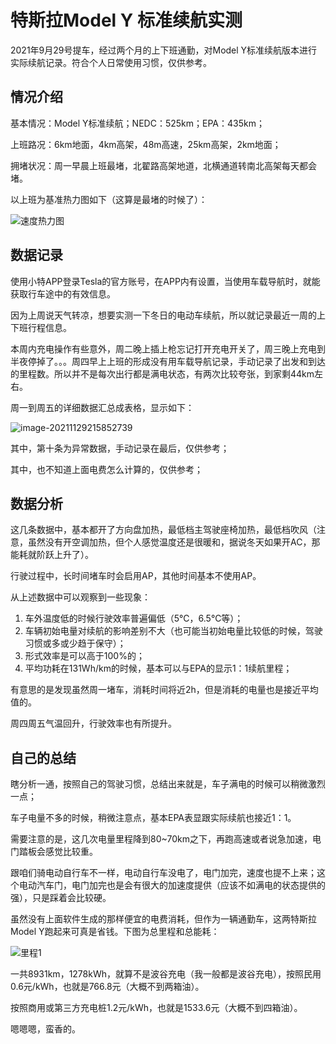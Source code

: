 # 特斯拉Model Y 标准续航实测

2021年9月29号提车，经过两个月的上下班通勤，对Model Y标准续航版本进行实际续航记录。符合个人日常使用习惯，仅供参考。

## 情况介绍

基本情况：Model Y标准续航；NEDC：525km；EPA：435km；

上班路况：6km地面，4km高架，48m高速，25km高架，2km地面；

拥堵状况：周一早晨上班最堵，北翟路高架地道，北横通道转南北高架每天都会堵。

以上班为基准热力图如下（这算是最堵的时候了）：

![速度热力图](https://gitee.com/sharewow/pic_repo/raw/master/img/%E9%80%9F%E5%BA%A6%E7%83%AD%E5%8A%9B%E5%9B%BE.png)

## 数据记录

使用小特APP登录Tesla的官方账号，在APP内有设置，当使用车载导航时，就能获取行车途中的有效信息。

因为上周说天气转凉，想要实测一下冬日的电动车续航，所以就记录最近一周的上下班行程信息。

本周内充电操作有些意外，周二晚上插上枪忘记打开充电开关了，周三晚上充电到半夜停掉了。。。周四早上上班的形成没有用车载导航记录，手动记录了出发和到达的里程数。所以并不是每次出行都是满电状态，有两次比较夸张，到家剩44km左右。

周一到周五的详细数据汇总成表格，显示如下：

![image-20211129215852739](https://gitee.com/sharewow/pic_repo/raw/master/img/image-20211129215852739.png)

其中，第十条为异常数据，手动记录在最后，仅供参考；

其中，也不知道上面电费怎么计算的，仅供参考；

## 数据分析

这几条数据中，基本都开了方向盘加热，最低档主驾驶座椅加热，最低档吹风（注意，虽然没有开空调加热，但个人感觉温度还是很暖和，据说冬天如果开AC，那能耗就阶跃上升了）。

行驶过程中，长时间堵车时会启用AP，其他时间基本不使用AP。

从上述数据中可以观察到一些现象：

1. 车外温度低的时候行驶效率普遍偏低（5℃，6.5℃等）；
2. 车辆初始电量对续航的影响差别不大（也可能当初始电量比较低的时候，驾驶习惯或多或少趋于保守）；
3. 形式效率是可以高于100%的；
4. 平均功耗在131Wh/km的时候，基本可以与EPA的显示1：1续航里程；

有意思的是发现虽然周一堵车，消耗时间将近2h，但是消耗的电量也是接近平均值的。

周四周五气温回升，行驶效率也有所提升。

## 自己的总结

瞎分析一通，按照自己的驾驶习惯，总结出来就是，车子满电的时候可以稍微激烈一点；

车子电量不多的时候，稍微注意点，基本EPA表显跟实际续航也接近1：1。

需要注意的是，这几次电量里程降到80~70km之下，再跑高速或者说急加速，电门踏板会感觉比较重。

跟咱们骑电动自行车不一样，电动自行车没电了，电门加完，速度也提不上来；这个电动汽车门，电门加完也是会有很大的加速度提供（应该不如满电的状态提供的强），只是踩着会比较硬。

虽然没有上面软件生成的那样便宜的电费消耗，但作为一辆通勤车，这两特斯拉Model Y跑起来可真是省钱。下图为总里程和总能耗：

![里程1](https://gitee.com/sharewow/pic_repo/raw/master/img/%E9%87%8C%E7%A8%8B1.png)

一共8931km，1278kWh，就算不是波谷充电（我一般都是波谷充电），按照民用0.6元/kWh，也就是766.8元（大概不到两箱油）。

按照商用或第三方充电桩1.2元/kWh，也就是1533.6元（大概不到四箱油）。

嗯嗯嗯，蛮香的。

